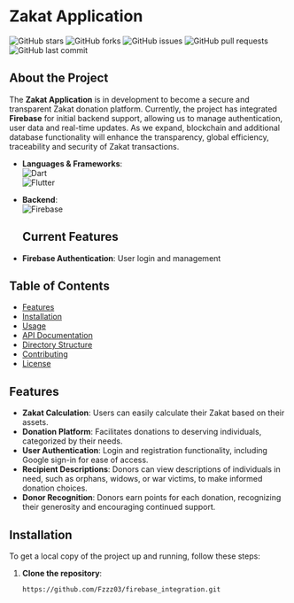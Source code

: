 # Zakat Application  

![GitHub stars](https://img.shields.io/github/stars/Fzzz03/firebase_integration?style=social)
![GitHub forks](https://img.shields.io/github/forks/Fzzz03/firebase_integration?style=social)
![GitHub issues](https://img.shields.io/github/issues/Fzzz03/firebase_integration)
![GitHub pull requests](https://img.shields.io/github/issues-pr/Fzzz03/firebase_integration)
![GitHub last commit](https://img.shields.io/github/last-commit/Fzzz03/firebase_integration)


## About the Project

The **Zakat Application** is in development to become a secure and transparent Zakat donation platform. Currently, the project has integrated **Firebase** for initial backend support, allowing us to manage authentication, user data and real-time updates. As we expand, blockchain and additional database functionality will enhance the transparency, global efficiency, traceability and security of Zakat transactions.

- **Languages & Frameworks**:   
  ![Dart](https://img.shields.io/badge/Dart-0175C2?style=for-the-badge&logo=dart&logoColor=white)  
  ![Flutter](https://img.shields.io/badge/Flutter-02569B?style=for-the-badge&logo=flutter&logoColor=white)
 
- **Backend**:  
  ![Firebase](https://img.shields.io/badge/Firebase-FFCA28?style=for-the-badge&logo=firebase&logoColor=white)

  ## Current Features

- **Firebase Authentication**: User login and management

  
## Table of Contents

- [Features](#features)
- [Installation](#installation)
- [Usage](#usage)
- [API Documentation](#api-documentation)
- [Directory Structure](#directory-structure)
- [Contributing](#contributing)
- [License](#license)

## Features

- **Zakat Calculation**: Users can easily calculate their Zakat based on their assets.
- **Donation Platform**: Facilitates donations to deserving individuals, categorized by their needs.
- **User Authentication**: Login and registration functionality, including Google sign-in for ease of access.
- **Recipient Descriptions**: Donors can view descriptions of individuals in need, such as orphans, widows, or war victims, to make informed donation choices.
- **Donor Recognition**: Donors earn points for each donation, recognizing their generosity and encouraging continued support.

## Installation

To get a local copy of the project up and running, follow these steps:

1. **Clone the repository**:
   ```bash
   https://github.com/Fzzz03/firebase_integration.git
